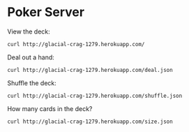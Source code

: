 Poker Server
============

View the deck:

    curl http://glacial-crag-1279.herokuapp.com/

Deal out a hand:

    curl http://glacial-crag-1279.herokuapp.com/deal.json

Shuffle the deck:

    curl http://glacial-crag-1279.herokuapp.com/shuffle.json

How many cards in the deck?

    curl http://glacial-crag-1279.herokuapp.com/size.json

